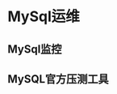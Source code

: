 

# MySql运维
<!-- 
 mysql常见故障汇总和处理 
https://mp.weixin.qq.com/s/w_G1q0jh7JVayPNlydsACA
-->


## MySql监控  
<!-- 
Prometheus + Granafa 构建高大上的MySQL监控平台 
https://mp.weixin.qq.com/s/S8-_QGrKYn5rMD645BKwjQ

有了这 4 款工具，老大再也不怕我写烂SQL了 
https://mp.weixin.qq.com/s/bNtNoBkn2xa3nTnvYYDz9A
-->

## MySQL官方压测工具
<!-- 
 简单、易用的 MySQL 官方压测工具，建议收藏 
 https://mp.weixin.qq.com/s/KEY8n8TQht4Ms1X0oIiYmQ
-->

